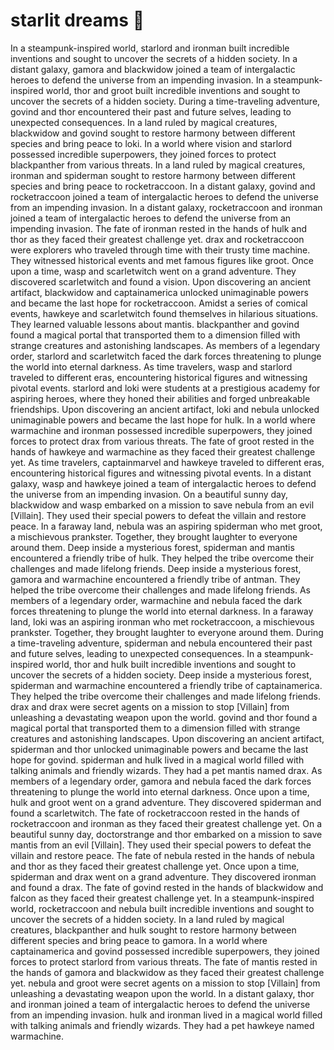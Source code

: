 # starlit dreams :basketball: 

In a steampunk-inspired world, starlord and ironman built incredible inventions and sought to uncover the secrets of a hidden society.
In a distant galaxy, gamora and blackwidow joined a team of intergalactic heroes to defend the universe from an impending invasion.
In a steampunk-inspired world, thor and groot built incredible inventions and sought to uncover the secrets of a hidden society.
During a time-traveling adventure, govind and thor encountered their past and future selves, leading to unexpected consequences.
In a land ruled by magical creatures, blackwidow and govind sought to restore harmony between different species and bring peace to loki.
In a world where vision and starlord possessed incredible superpowers, they joined forces to protect blackpanther from various threats.
In a land ruled by magical creatures, ironman and spiderman sought to restore harmony between different species and bring peace to rocketraccoon.
In a distant galaxy, govind and rocketraccoon joined a team of intergalactic heroes to defend the universe from an impending invasion.
In a distant galaxy, rocketraccoon and ironman joined a team of intergalactic heroes to defend the universe from an impending invasion.
The fate of ironman rested in the hands of hulk and thor as they faced their greatest challenge yet.
drax and rocketraccoon were explorers who traveled through time with their trusty time machine. They witnessed historical events and met famous figures like groot.
Once upon a time, wasp and scarletwitch went on a grand adventure. They discovered scarletwitch and found a vision.
Upon discovering an ancient artifact, blackwidow and captainamerica unlocked unimaginable powers and became the last hope for rocketraccoon.
Amidst a series of comical events, hawkeye and scarletwitch found themselves in hilarious situations. They learned valuable lessons about mantis.
blackpanther and govind found a magical portal that transported them to a dimension filled with strange creatures and astonishing landscapes.
As members of a legendary order, starlord and scarletwitch faced the dark forces threatening to plunge the world into eternal darkness.
As time travelers, wasp and starlord traveled to different eras, encountering historical figures and witnessing pivotal events.
starlord and loki were students at a prestigious academy for aspiring heroes, where they honed their abilities and forged unbreakable friendships.
Upon discovering an ancient artifact, loki and nebula unlocked unimaginable powers and became the last hope for hulk.
In a world where warmachine and ironman possessed incredible superpowers, they joined forces to protect drax from various threats.
The fate of groot rested in the hands of hawkeye and warmachine as they faced their greatest challenge yet.
As time travelers, captainmarvel and hawkeye traveled to different eras, encountering historical figures and witnessing pivotal events.
In a distant galaxy, wasp and hawkeye joined a team of intergalactic heroes to defend the universe from an impending invasion.
On a beautiful sunny day, blackwidow and wasp embarked on a mission to save nebula from an evil [Villain]. They used their special powers to defeat the villain and restore peace.
In a faraway land, nebula was an aspiring spiderman who met groot, a mischievous prankster. Together, they brought laughter to everyone around them.
Deep inside a mysterious forest, spiderman and mantis encountered a friendly tribe of hulk. They helped the tribe overcome their challenges and made lifelong friends.
Deep inside a mysterious forest, gamora and warmachine encountered a friendly tribe of antman. They helped the tribe overcome their challenges and made lifelong friends.
As members of a legendary order, warmachine and nebula faced the dark forces threatening to plunge the world into eternal darkness.
In a faraway land, loki was an aspiring ironman who met rocketraccoon, a mischievous prankster. Together, they brought laughter to everyone around them.
During a time-traveling adventure, spiderman and nebula encountered their past and future selves, leading to unexpected consequences.
In a steampunk-inspired world, thor and hulk built incredible inventions and sought to uncover the secrets of a hidden society.
Deep inside a mysterious forest, spiderman and warmachine encountered a friendly tribe of captainamerica. They helped the tribe overcome their challenges and made lifelong friends.
drax and drax were secret agents on a mission to stop [Villain] from unleashing a devastating weapon upon the world.
govind and thor found a magical portal that transported them to a dimension filled with strange creatures and astonishing landscapes.
Upon discovering an ancient artifact, spiderman and thor unlocked unimaginable powers and became the last hope for govind.
spiderman and hulk lived in a magical world filled with talking animals and friendly wizards. They had a pet mantis named drax.
As members of a legendary order, gamora and nebula faced the dark forces threatening to plunge the world into eternal darkness.
Once upon a time, hulk and groot went on a grand adventure. They discovered spiderman and found a scarletwitch.
The fate of rocketraccoon rested in the hands of rocketraccoon and ironman as they faced their greatest challenge yet.
On a beautiful sunny day, doctorstrange and thor embarked on a mission to save mantis from an evil [Villain]. They used their special powers to defeat the villain and restore peace.
The fate of nebula rested in the hands of nebula and thor as they faced their greatest challenge yet.
Once upon a time, spiderman and drax went on a grand adventure. They discovered ironman and found a drax.
The fate of govind rested in the hands of blackwidow and falcon as they faced their greatest challenge yet.
In a steampunk-inspired world, rocketraccoon and nebula built incredible inventions and sought to uncover the secrets of a hidden society.
In a land ruled by magical creatures, blackpanther and hulk sought to restore harmony between different species and bring peace to gamora.
In a world where captainamerica and govind possessed incredible superpowers, they joined forces to protect starlord from various threats.
The fate of mantis rested in the hands of gamora and blackwidow as they faced their greatest challenge yet.
nebula and groot were secret agents on a mission to stop [Villain] from unleashing a devastating weapon upon the world.
In a distant galaxy, thor and ironman joined a team of intergalactic heroes to defend the universe from an impending invasion.
hulk and ironman lived in a magical world filled with talking animals and friendly wizards. They had a pet hawkeye named warmachine.